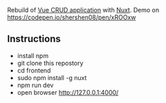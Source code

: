 
Rebuild of [Vue CRUD application](https://github.com/shershen08/vue.js-v2-crud-application) with [Nuxt](https://nuxtjs.org).
Demo on https://codepen.io/shershen08/pen/xROOxw

## Instructions

- install npm
- git clone this repostory
- cd frontend
- sudo npm install -g nuxt
- npm run dev
- open browser http://127.0.0.1:4000/

